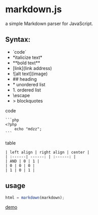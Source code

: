 # markdown.js

a simple Markdown parser for JavaScript.

## Syntax:

* \`code\`
* \*italicize text\*
* \*\*bold text\*\*
* \[link\]\(link address\)
* \!\[alt text\]\(image\)
* \#\# heading
* \* unordered list
* 1\. ordered list
* \escape
* \> blockquotes

code
```
​```php
<?php
    echo "mdzz";
​```
```

table
```
| left align | right align | center |
| :------| ------: | :------: |
| AND | 0 | 1 |
| 0 | 0 | 0 |
| 1 | 0 | 1 |
```

## usage

```js
html = markdown(markdown);
```

[demo](http://md.moonprism.cc/)

